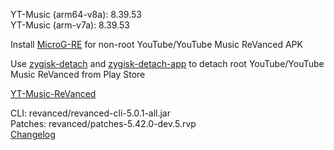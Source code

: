 YT-Music (arm64-v8a): 8.39.53  
YT-Music (arm-v7a): 8.39.53  

Install [MicroG-RE](https://github.com/WSTxda/MicroG-RE/releases) for non-root YouTube/YouTube Music ReVanced APK  

Use [zygisk-detach](https://github.com/j-hc/zygisk-detach) and [zygisk-detach-app](https://github.com/j-hc/zygisk-detach-app/releases) to detach root YouTube/YouTube Music ReVanced from Play Store  

[YT-Music-ReVanced](https://github.com/IGOR3K99/YT-Music-ReVanced)
  
CLI: revanced/revanced-cli-5.0.1-all.jar  
Patches: revanced/patches-5.42.0-dev.5.rvp  
[Changelog](https://github.com/revanced/revanced-patches/releases/tag/v5.42.0-dev.5)  
